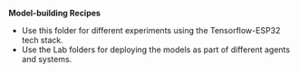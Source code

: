 **Model-building Recipes**

- Use this folder for different experiments using the Tensorflow-ESP32 tech stack.
- Use the Lab folders for deploying the models as part of different agents and systems.
